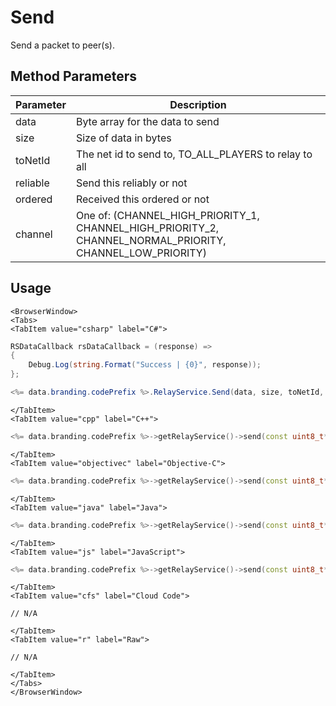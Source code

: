# Send

Send a packet to peer(s).

## Method Parameters
Parameter | Description
--------- | -----------
data | Byte array for the data to send
size | Size of data in bytes
toNetId | The net id to send to, TO_ALL_PLAYERS to relay to all
reliable | Send this reliably or not
ordered | Received this ordered or not
channel | One of: (CHANNEL_HIGH_PRIORITY_1, CHANNEL_HIGH_PRIORITY_2, CHANNEL_NORMAL_PRIORITY, CHANNEL_LOW_PRIORITY)

## Usage

```mdx-code-block
<BrowserWindow>
<Tabs>
<TabItem value="csharp" label="C#">
```

```csharp
RSDataCallback rsDataCallback = (response) =>
{
    Debug.Log(string.Format("Success | {0}", response));  
};

<%= data.branding.codePrefix %>.RelayService.Send(data, size, toNetId, reliable, ordered, channel);
```

```mdx-code-block
</TabItem>
<TabItem value="cpp" label="C++">
```

```cpp
<%= data.branding.codePrefix %>->getRelayService()->send(const uint8_t* in_data, int in_size, uint64_t toNetId, bool in_reliable, bool in_ordered, eRelayChannel in_channel);
```

```mdx-code-block
</TabItem>
<TabItem value="objectivec" label="Objective-C">
```

```cpp
<%= data.branding.codePrefix %>->getRelayService()->send(const uint8_t* in_data, int in_size, uint64_t toNetId, bool in_reliable, bool in_ordered, eRelayChannel in_channel);
```

```mdx-code-block
</TabItem>
<TabItem value="java" label="Java">
```

```cpp
<%= data.branding.codePrefix %>->getRelayService()->send(const uint8_t* in_data, int in_size, uint64_t toNetId, bool in_reliable, bool in_ordered, eRelayChannel in_channel);
```

```mdx-code-block
</TabItem>
<TabItem value="js" label="JavaScript">
```

```cpp
<%= data.branding.codePrefix %>->getRelayService()->send(const uint8_t* in_data, int in_size, uint64_t toNetId, bool in_reliable, bool in_ordered, eRelayChannel in_channel);
```

```mdx-code-block
</TabItem>
<TabItem value="cfs" label="Cloud Code">
```

```cfscript
// N/A
```

```mdx-code-block
</TabItem>
<TabItem value="r" label="Raw">
```

```cfscript
// N/A
```

```mdx-code-block
</TabItem>
</Tabs>
</BrowserWindow>
```

